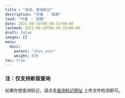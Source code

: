 ```yaml
---
title : "阅览、查询标记"
description: "作者 ｜ 孤傲"
lead: "作者 ｜ 孤傲"
date: 2021-08-19T08:49:31+00:00
lastmod: 2021-08-19T08:49:31+00:00
draft: false 
images: []
menu:
  docs:
    parent: "skin_user"
    weight: 830
toc: true
---
```


### 注：仅支持新版查询

如果你想查询标记，请点击[查询标记网址](https://beautify.gushao.club/docs/mark_user/SkinCheck/) 上传文件检测即可。
